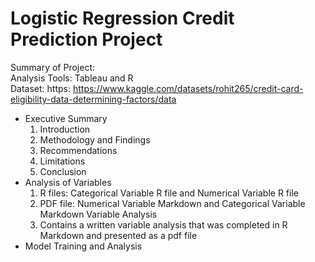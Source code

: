 # Logistic Regression Credit Prediction Project

Summary of Project: <br>
Analysis Tools: Tableau and R <br>
Dataset: https: https://www.kaggle.com/datasets/rohit265/credit-card-eligibility-data-determining-factors/data <br>

- Executive Summary <br>
  1. Introduction
  2. Methodology and Findings
  3. Recommendations
  4. Limitations
  5. Conclusion
- Analysis of Variables <br>
  1. R files: Categorical Variable R file and Numerical Variable R file <br> 
  2. PDF file: Numerical Variable Markdown and Categorical Variable Markdown Variable Analysis <br>
    1. Contains a written variable analysis that was completed in R Markdown and presented as a pdf file <br>
- Model Training and Analysis <br>
